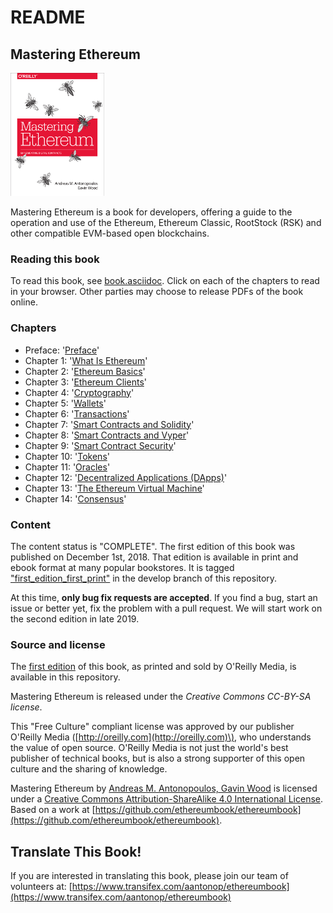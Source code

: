 # README

## Mastering Ethereum

![Mastering Ethereum Cover](.gitbook/assets/cover_thumb.png)

Mastering Ethereum is a book for developers, offering a guide to the operation and use of the Ethereum, Ethereum Classic, RootStock \(RSK\) and other compatible EVM-based open blockchains.

### Reading this book

To read this book, see [book.asciidoc](https://github.com/ethereumbook/ethereumbook/blob/develop/book.asciidoc). Click on each of the chapters to read in your browser. Other parties may choose to release PDFs of the book online.

### Chapters

* Preface: '[Preface](https://github.com/ethereumbook/ethereumbook/blob/develop/preface.asciidoc)'
* Chapter 1: '[What Is Ethereum](https://github.com/ethereumbook/ethereumbook/blob/develop/01what-is.asciidoc)'
* Chapter 2: '[Ethereum Basics](https://github.com/ethereumbook/ethereumbook/blob/develop/02intro.asciidoc)'
* Chapter 3: '[Ethereum Clients](https://github.com/ethereumbook/ethereumbook/blob/develop/03clients.asciidoc)'
* Chapter 4: '[Cryptography](https://github.com/ethereumbook/ethereumbook/blob/develop/04keys-addresses.asciidoc)'
* Chapter 5: '[Wallets](https://github.com/ethereumbook/ethereumbook/blob/develop/05wallets.asciidoc)'
* Chapter 6: '[Transactions](https://github.com/ethereumbook/ethereumbook/blob/develop/06transactions.asciidoc)'
* Chapter 7: '[Smart Contracts and Solidity](https://github.com/ethereumbook/ethereumbook/blob/develop/07smart-contracts-solidity.asciidoc)'
* Chapter 8: '[Smart Contracts and Vyper](https://github.com/ethereumbook/ethereumbook/blob/develop/08smart-contracts-vyper.asciidoc)'
* Chapter 9: '[Smart Contract Security](https://github.com/ethereumbook/ethereumbook/blob/develop/09smart-contracts-security.asciidoc)'
* Chapter 10: '[Tokens](https://github.com/ethereumbook/ethereumbook/blob/develop/10tokens.asciidoc)'
* Chapter 11: '[Oracles](https://github.com/ethereumbook/ethereumbook/blob/develop/11oracles.asciidoc)'
* Chapter 12: '[Decentralized Applications \(DApps\)](https://github.com/ethereumbook/ethereumbook/blob/develop/12dapps.asciidoc)'
* Chapter 13: '[The Ethereum Virtual Machine](https://github.com/ethereumbook/ethereumbook/blob/develop/13evm.asciidoc)'
* Chapter 14: '[Consensus](https://github.com/ethereumbook/ethereumbook/blob/develop/14consensus.asciidoc)'

### Content

The content status is "COMPLETE". The first edition of this book was published on December 1st, 2018. That edition is available in print and ebook format at many popular bookstores. It is tagged ["first\_edition\_first\_print"](https://github.com/ethereumbook/ethereumbook/tree/first_edition_first_print) in the develop branch of this repository.

At this time, **only bug fix requests are accepted**. If you find a bug, start an issue or better yet, fix the problem with a pull request. We will start work on the second edition in late 2019.

### Source and license

The [first edition](https://github.com/ethereumbook/ethereumbook/tree/first_edition_first_print) of this book, as printed and sold by O'Reilly Media, is available in this repository.

Mastering Ethereum is released under the _Creative Commons CC-BY-SA license_.

This "Free Culture" compliant license was approved by our publisher O'Reilly Media \([http://oreilly.com](http://oreilly.com)\), who understands the value of open source. O'Reilly Media is not just the world's best publisher of technical books, but is also a strong supporter of this open culture and the sharing of knowledge.

  
Mastering Ethereum by [Andreas M. Antonopoulos, Gavin Wood](https://ethereumbook.info) is licensed under a [Creative Commons Attribution-ShareAlike 4.0 International License](http://creativecommons.org/licenses/by-sa/4.0/).  
Based on a work at [https://github.com/ethereumbook/ethereumbook](https://github.com/ethereumbook/ethereumbook).

## Translate This Book!

If you are interested in translating this book, please join our team of volunteers at: [https://www.transifex.com/aantonop/ethereumbook](https://www.transifex.com/aantonop/ethereumbook)

